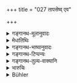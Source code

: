 +++
title = "027 तापसेष्व् एव"

+++

<details><summary>गङ्गानथ-मूलानुवादः</summary>

He shall receive alms just enough for subsistence, only from brāhmaṇa-hermits, or from such twice-born householders as live in the forests.—(27).
</details>

<details><summary>मेधातिथिः</summary>

पञ्चम्यर्थे सप्तमी । तापसेभ्यः फलमूलासंभवे **भैक्षम् आहरेत्** । **गृहमेधिभ्यो** गृहस्थेभ्यो वा वनवासिभ्यः । **यात्रिकं** यावता सौहित्यं भवति ॥ ६.२७ ॥

_असंभवे तु ।_
</details>

<details><summary>गङ्गानथ-भाष्यानुवादः</summary>

The Locative ending in ‘*tāpaseṣu*’ &c. has the sense of the Ablative; meaning ‘from hermits’—‘*he shall receive alms*’,—in the event of his being unable to obtain fruits and roots;—‘*or from such householders as live in the forests*’.

‘*Enough for subsistence*’;—what is just sufficient to satisfy his hunger.—(27).

In the absence of such alms.—
</details>

<details><summary>गङ्गानथ-टिप्पन्यः</summary>

This verse is quoted in *Aparārka* (p. 945) as laying down the means of subsistence for the Hermit, in the event of his being unable to obtain fruits and roots.
</details>

<details><summary>गङ्गानथ-तुल्य-वाक्यानि</summary>

*Yājñavalkya* (3.54).—(See under 25.)
</details>

<details><summary>भारुचिः</summary>

027	From Brahmanas (who live as) ascetics, let him receive alms, (barely sufficient) to support life, or from other householders of the twice-born (castes) who reside in the forest.
</details>

<details><summary>Bühler</summary>

027	From Brahmanas (who live as) ascetics, let him receive alms, (barely sufficient) to support life, or from other householders of the twice-born (castes) who reside in the forest.
</details>
